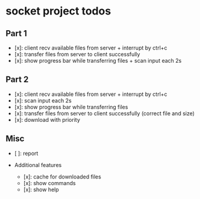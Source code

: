 # socket project todos

## Part 1

- [x]: client recv available files from server + interrupt by ctrl+c
- [x]: transfer files from server to client successfully
- [x]: show progress bar while transferring files + scan input each 2s

## Part 2

- [x]: client recv available files from server + interrupt by ctrl+c
- [x]: scan input each 2s
- [x]: show progress bar while transferring files
- [x]: transfer files from server to client successfully (correct file and size)
- [x]: download with priority

## Misc

- [ ]: report

- Additional features
  - [x]: cache for downloaded files
  - [x]: show commands
  - [x]: show help
